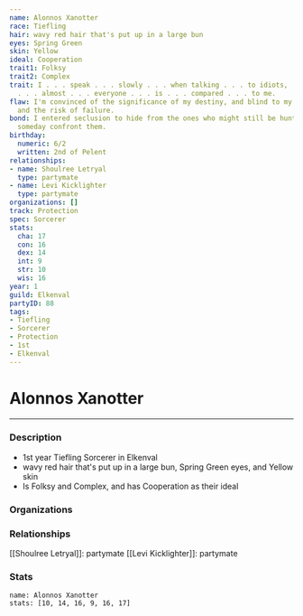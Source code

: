 ```yaml
---
name: Alonnos Xanotter
race: Tiefling
hair: wavy red hair that's put up in a large bun
eyes: Spring Green
skin: Yellow
ideal: Cooperation
trait1: Folksy
trait2: Complex
trait: I . . . speak . . . slowly . . . when talking . . . to idiots, . . . which
  . . . almost . . . everyone . . . is . . . compared . . . to me.
flaw: I'm convinced of the significance of my destiny, and blind to my shortcomings
  and the risk of failure.
bond: I entered seclusion to hide from the ones who might still be hunting me. I must
  someday confront them.
birthday:
  numeric: 6/2
  written: 2nd of Pelent
relationships:
- name: Shoulree Letryal
  type: partymate
- name: Levi Kicklighter
  type: partymate
organizations: []
track: Protection
spec: Sorcerer
stats:
  cha: 17
  con: 16
  dex: 14
  int: 9
  str: 10
  wis: 16
year: 1
guild: Elkenval
partyID: 88
tags:
- Tiefling
- Sorcerer
- Protection
- 1st
- Elkenval
---
```

# Alonnos Xanotter
---
### Description
- 1st year Tiefling Sorcerer in Elkenval
- wavy red hair that's put up in a large bun, Spring Green eyes, and Yellow skin
- Is Folksy and Complex, and has Cooperation as their ideal

### Organizations
### Relationships
[[Shoulree Letryal]]: partymate
[[Levi Kicklighter]]: partymate
### Stats
```statblock
name: Alonnos Xanotter
stats: [10, 14, 16, 9, 16, 17]
```